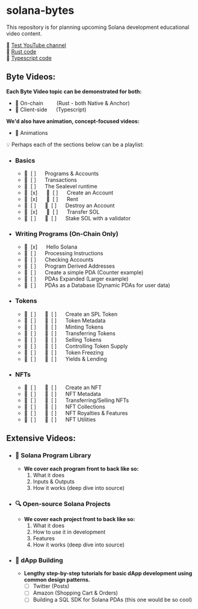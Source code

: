 # solana-bytes
This repository is for planning upcoming Solana development educational video content.

:movie_camera: [Test YouTube channel](https://www.youtube.com/channel/UCcP7lAKS6XOL_cczIfEqcHQ)   
:crab: [Rust code](https://github.com/solana-developers/program-examples)   
:space_invader: [Typescript code](https://github.com/solana-developers/web3-examples)   

## Byte Videos:
**Each Byte Video topic can be demonstrated for both:**
- :crab: On-chain         (Rust - both Native & Anchor)
- :space_invader: Client-side      (Typescript)   

**We'd also have animation, concept-focused videos:**
- :star2: Animations   

:bulb: Perhaps each of the sections below can be a playlist:
* ### Basics
    * :star2:  [ ]      Programs & Accounts
    * :star2:  [ ]      Transactions
    * :star2:  [ ]      The Sealevel runtime
    * :crab:  [x]      :space_invader:  [ ]      Create an Account
    * :crab:  [x]      :space_invader:  [ ]      Rent
    * :crab:  [ ]      :space_invader:  [ ]      Destroy an Account
    * :crab:  [x]      :space_invader:  [ ]      Transfer SOL
    * :crab:  [ ]      :space_invader:  [ ]      Stake SOL with a validator
* ### Writing Programs (On-Chain Only)
    * :crab:  [x]      Hello Solana
    * :crab:  [ ]      Processing Instructions
    * :crab:  [ ]      Checking Accounts
    * :star2:  [ ]      Program Derived Addresses
    * :crab:  [ ]      Create a simple PDA (Counter example)
    * :crab:  [ ]      PDAs Expanded (Larger example)
    * :crab:  [ ]      PDAs as a Database (Dynamic PDAs for user data)
* ### Tokens
    * :crab:  [ ]      :space_invader:  [ ]      Create an SPL Token
    * :crab:  [ ]      :space_invader:  [ ]      Token Metadata
    * :crab:  [ ]      :space_invader:  [ ]      Minting Tokens
    * :crab:  [ ]      :space_invader:  [ ]      Transferring Tokens
    * :crab:  [ ]      :space_invader:  [ ]      Selling Tokens
    * :crab:  [ ]      :space_invader:  [ ]      Controlling Token Supply
    * :crab:  [ ]      :space_invader:  [ ]      Token Freezing
    * :crab:  [ ]      :space_invader:  [ ]      Yields & Lending
* ### NFTs
    * :crab:  [ ]      :space_invader:  [ ]      Create an NFT
    * :crab:  [ ]      :space_invader:  [ ]      NFT Metadata
    * :crab:  [ ]      :space_invader:  [ ]      Transferring/Selling NFTs
    * :crab:  [ ]      :space_invader:  [ ]      NFT Collections
    * :crab:  [ ]      :space_invader:  [ ]      NFT Royalties & Features
    * :crab:  [ ]      :space_invader:  [ ]      NFT Utilities

## Extensive Videos:
* ### :green_book: Solana Program Library
    * **We cover each program front to back like so:**
        1. What it does
        2. Inputs & Outputs
        3. How it works (deep dive into source)
* ### :mag: Open-source Solana Projects
    * **We cover each project front to back like so:**
        1. What it does
        2. How to use it in development
        2. Features
        3. How it works (deep dive into source)
* ### :hammer: dApp Building
    * **Lengthy step-by-step tutorials for basic dApp development using common design patterns.**
        * [ ] Twitter (Posts)
        * [ ] Amazon (Shopping Cart & Orders)
        * [ ] Building a SQL SDK for Solana PDAs (this one would be so cool)
